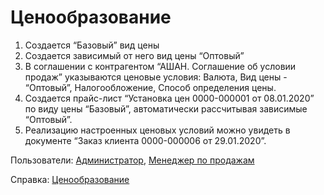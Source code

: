 #  Ценообразование
1. Создается “Базовый” вид цены
2. Создается зависимый от него вид цены “Оптовый”
3. В соглашении с контрагентом “АШАН. Соглашение об условии продаж” указываются ценовые условия: Валюта, Вид цены - “Оптовый”, Налогообложение, Способ определения цены.
4. Создается прайс-лист “Установка цен 0000-000001 от 08.01.2020” по виду цены “Базовый”, автоматически рассчитывая зависимые “Оптовый”.
5. Реализацию настроенных ценовых условий можно увидеть в документе “Заказ клиента 0000-000006 от 29.01.2020”.

Пользователи: [Администратор](../Users/Administrator.md), [Менеджер по продажам](../Users/SalesManager.md)

Справка: <a href="https://konstanta-it.github.io/erp4food/CRM/CustomerService/Pricing/PricesAndDiscounts/" target="_blank"> Ценообразование </a>

